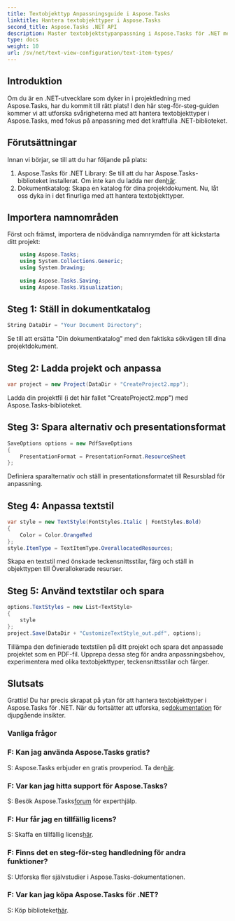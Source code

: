 ```yaml
---
title: Textobjekttyp Anpassningsguide i Aspose.Tasks
linktitle: Hantera textobjekttyper i Aspose.Tasks
second_title: Aspose.Tasks .NET API
description: Master textobjektstypanpassning i Aspose.Tasks för .NET med denna steg-för-steg-guide. Lyft ditt projektledningsspel utan ansträngning.
type: docs
weight: 10
url: /sv/net/text-view-configuration/text-item-types/
---
```

## Introduktion
Om du är en .NET-utvecklare som dyker in i projektledning med Aspose.Tasks, har du kommit till rätt plats! I den här steg-för-steg-guiden kommer vi att utforska svårigheterna med att hantera textobjekttyper i Aspose.Tasks, med fokus på anpassning med det kraftfulla .NET-biblioteket.
## Förutsättningar
Innan vi börjar, se till att du har följande på plats:
1. Aspose.Tasks för .NET Library: Se till att du har Aspose.Tasks-biblioteket installerat. Om inte kan du ladda ner den[här](https://releases.aspose.com/tasks/net/).
2. Dokumentkatalog: Skapa en katalog för dina projektdokument.
Nu, låt oss dyka in i det finurliga med att hantera textobjekttyper.
## Importera namnområden
Först och främst, importera de nödvändiga namnrymden för att kickstarta ditt projekt:
```csharp
    using Aspose.Tasks;
    using System.Collections.Generic;
    using System.Drawing;
    
    using Aspose.Tasks.Saving;
    using Aspose.Tasks.Visualization;
```
## Steg 1: Ställ in dokumentkatalog
```csharp
String DataDir = "Your Document Directory";
```
Se till att ersätta "Din dokumentkatalog" med den faktiska sökvägen till dina projektdokument.
## Steg 2: Ladda projekt och anpassa
```csharp
var project = new Project(DataDir + "CreateProject2.mpp");
```
Ladda din projektfil (i det här fallet "CreateProject2.mpp") med Aspose.Tasks-biblioteket.
## Steg 3: Spara alternativ och presentationsformat
```csharp
SaveOptions options = new PdfSaveOptions
{
    PresentationFormat = PresentationFormat.ResourceSheet
};
```
Definiera sparalternativ och ställ in presentationsformatet till Resursblad för anpassning.
## Steg 4: Anpassa textstil
```csharp
var style = new TextStyle(FontStyles.Italic | FontStyles.Bold)
{
    Color = Color.OrangeRed
};
style.ItemType = TextItemType.OverallocatedResources;
```
Skapa en textstil med önskade teckensnittsstilar, färg och ställ in objekttypen till Överallokerade resurser.
## Steg 5: Använd textstilar och spara
```csharp
options.TextStyles = new List<TextStyle>
{
    style
};
project.Save(DataDir + "CustomizeTextStyle_out.pdf", options);
```
Tillämpa den definierade textstilen på ditt projekt och spara det anpassade projektet som en PDF-fil.
Upprepa dessa steg för andra anpassningsbehov, experimentera med olika textobjekttyper, teckensnittsstilar och färger.
## Slutsats
 Grattis! Du har precis skrapat på ytan för att hantera textobjekttyper i Aspose.Tasks för .NET. När du fortsätter att utforska, se[dokumentation](https://reference.aspose.com/tasks/net/) för djupgående insikter.
### Vanliga frågor
### F: Kan jag använda Aspose.Tasks gratis?
 S: Aspose.Tasks erbjuder en gratis provperiod. Ta den[här](https://releases.aspose.com/).
### F: Var kan jag hitta support för Aspose.Tasks?
 S: Besök Aspose.Tasks[forum](https://forum.aspose.com/c/tasks/15) för experthjälp.
### F: Hur får jag en tillfällig licens?
 S: Skaffa en tillfällig licens[här](https://purchase.aspose.com/temporary-license/).
### F: Finns det en steg-för-steg handledning för andra funktioner?
S: Utforska fler självstudier i Aspose.Tasks-dokumentationen.
### F: Var kan jag köpa Aspose.Tasks för .NET?
 S: Köp biblioteket[här](https://purchase.aspose.com/buy).